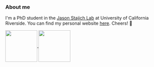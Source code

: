 ### About me

I'm a PhD student in the [Jason Stajich Lab](https://lab.stajich.org/) at University of California Riverside. You can find my personal website [here](https://g-gnome.github.io/). Cheers! 🌱

<a href="https://github.com/G-gnome/github-readme-stats">
  <img height=100 align="center" src="https://github-readme-stats.vercel.app/api?username=G-gnome&show_icons=true&rank_icon=github&theme=shadow_green)" />
</a>
<a href="https://github.com/anuraghazra/convoychat">
  <img height=100 align="center" src="https://github-readme-stats.vercel.app/api/top-langs/?username=G-gnome&hide=javascript,html,CSS,SCSS&layout=compact" />
</a>
<!--
**G-gnome/G-gnome** is a ✨ _special_ ✨ repository because its `README.md` (this file) appears on your GitHub profile.

Here are some ideas to get you started:

- 🔭 I’m currently working on ...
- 🌱 I’m currently learning ...
- 👯 I’m looking to collaborate on ...
- 🤔 I’m looking for help with ...
- 💬 Ask me about ...
- 📫 How to reach me: ...
- 😄 Pronouns: ...
- ⚡ Fun fact: ...
-->
